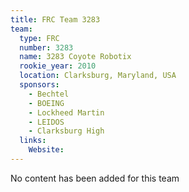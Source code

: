 ```yaml
---
title: FRC Team 3283
team:
  type: FRC
  number: 3283
  name: 3283 Coyote Robotix
  rookie_year: 2010
  location: Clarksburg, Maryland, USA
  sponsors:
    - Bechtel
    - BOEING
    - Lockheed Martin
    - LEIDOS
    - Clarksburg High
  links:
    Website: 
---
```

No content has been added for this team